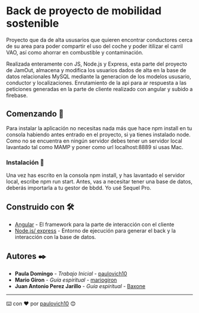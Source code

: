 

# Back de proyecto de mobilidad sostenible

Proyecto que da de alta ususarios que quieren encontrar conductores cerca de su area para poder compartir el uso del coche y poder itilizar el carril VAO,
así como ahorrar en combustible y contaminación.

Realizada enteramente con JS, Node.js y Express, esta parte del proyecto de JamOut, almacena y modifica los usuarios dados de alta en la base de datos 
relacionales MySQL mediante la generacion de los modelos ususario, conductor y localizaciones. Enrutamiento de la api para ar respuesta a las peticiones 
generadas en la parte de cliente realizado con angular y subido a firebase.

## Comenzando 🚀
Para instalar la aplicación no necesitas nada más que hace npm install en tu consola habiendo antes entrado en el proyecto, si ya tienes instalado node. Como no se encuentra en ningún servidor
debes tener un servidor local lavantado tal como MAMP y poner como url localhost:8889 si usas Mac.



### Instalación 🔧
Una vez has escrito en la consola npm install, y has lavantado el servidor local, escribe npm run start.
Antes, vas a necesitar tener una base de datos, deberás importarla a tu gestor de bbdd. Yo usé Sequel Pro.


## Construido con 🛠️

* [Angular](https://angular.io/) - El framework para la parte de interacción con el cliente
* [Node.js/ express](https://nodejs.org/es/) - Entorno de ejecución para generar el back y la interacción con la base de datos.

## Autores ✒️


* **Paula Domingo** - *Trabajo Inicial* - [paulovich10](https://github.com/paulovich10)
* **Mario Giron** - *Guía espiritual* - [mariogiron](https://github.com/mariogiron)
* **Juan Antonio Perez Jarillo** - *Guía espiritual* - [Baxone](https://github.com/Baxone)


---
⌨️ con ❤️ por [paulovich10](https://github.com/paulovich10) 😊
